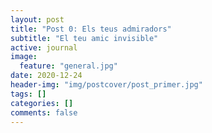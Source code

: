 ```yaml
---
layout: post
title: "Post 0: Els teus admiradors"
subtitle: "El teu amic invisible"
active: journal
image:
  feature: "general.jpg"
date: 2020-12-24
header-img: "img/postcover/post_primer.jpg"
tags: []
categories: []
comments: false
---
```

